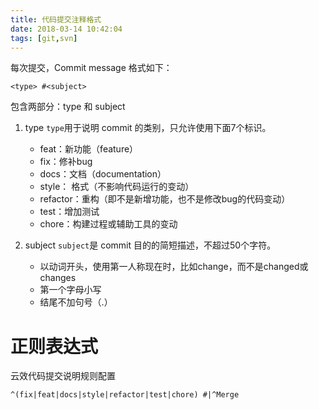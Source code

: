 ```yaml
---
title: 代码提交注释格式
date: 2018-03-14 10:42:04
tags: [git,svn]
---
```


每次提交，Commit message 格式如下：

```
<type> #<subject>
```

包含两部分：type 和 subject

1. type
	`type`用于说明 commit 的类别，只允许使用下面7个标识。
	- feat：新功能（feature）
	- fix：修补bug
	- docs：文档（documentation）
	- style： 格式（不影响代码运行的变动）
	- refactor：重构（即不是新增功能，也不是修改bug的代码变动）
	- test：增加测试
	- chore：构建过程或辅助工具的变动

2. subject
	`subject`是 commit 目的的简短描述，不超过50个字符。
	- 以动词开头，使用第一人称现在时，比如change，而不是changed或changes
	- 第一个字母小写
	- 结尾不加句号（.）

# 正则表达式

云效代码提交说明规则配置
```
^(fix|feat|docs|style|refactor|test|chore) #|^Merge
```
